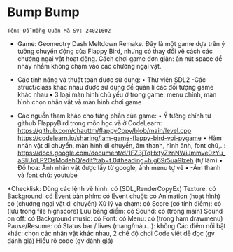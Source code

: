 # Bump Bump
 
	Tên: Đỗ Hồng Quân Mã SV: 24021602

* Game: Geomeotry Dash Meltdown Remake. Đây là một game dựa trên ý tưởng chuyển động của Flappy Bird, nhưng có thay đổi về cách các chướng ngại vật hoạt động. Cách chơi game đơn giản: ấn nút space để nhảy nhắm không chạm vào các chướng ngại vật.



* Các tính năng và thuật toán được sử dụng:
•	Thư viện SDL2 -Các struct/class khác nhau được sử dụng để quản lí các đối tượng game khác nhau
•	3 loại màn hình chủ yếu ở trong game: menu chính, màn hình chọn nhân vật và màn hình chơi game
* Các nguồn tham khảo cho từng phần của game:
•	Ý tưởng chính từ github FlappyBird trong môn học và ở CodeLearn: https://github.com/chauttm/flappyCopy/blob/main/level.cpp
https://codelearn.io/sharing/lam-game-flappy-bird-voi-pygame
•	Hàm nhân vật di chuyển, màn hình di chuyển, âm thanh, hình ảnh, font chữ,..: https://docs.google.com/document/d/1FZ3jTqHxtyZznNWiJmmve0zYu_aSliUqLP2OsMcdehQ/edit?tab=t.0#heading=h.g69r5ua9lzeh (tự làm)
•	Đồ hoa: Ảnh nhân vật được lấy từ google, ảnh menu tự vẽ
•	-Âm thanh và font chữ: youtube 



*Checklisk: 
Dùng các lệnh vẽ hình: có (SDL_RenderCopyEx)
Texture: có
Background: có
Event bàn phím: có 
Event chuột: có
Animation (hoạt hình) có (chướng ngại vật di chuyển)
Xử lý va chạm: có
Score (có tính điểm): có (lưu trong file highscore)
Lưu bảng điểm: có
Sound: có (trong main)
Sound on off: có
Background music: có
Font: có 
Menu: có (trong hàm drawmenu)
Pause/Resume: có
Status bar / lives (mạng/máu...): không
Các điểm nổi bật khác: chọn các nhân vật khác nhau, 2 chế độ chơi
Code viết dễ đọc (gv đánh giá)
Hiểu rõ code (gv đánh giá)


